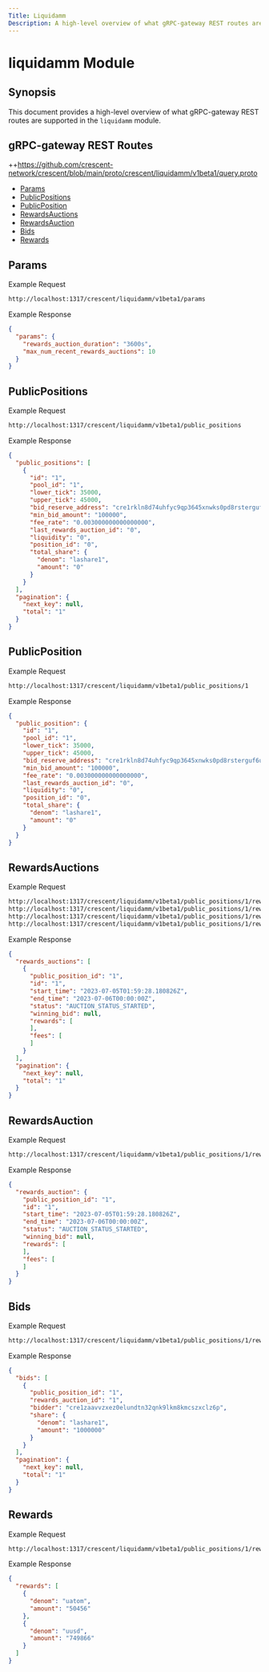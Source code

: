 ```yaml
---
Title: Liquidamm
Description: A high-level overview of what gRPC-gateway REST routes are supported in the liquidamm module.
---
```


# liquidamm Module

## Synopsis

This document provides a high-level overview of what gRPC-gateway REST routes are supported in the `liquidamm` module.

## gRPC-gateway REST Routes

<!-- markdown-link-check-disable -->

++https://github.com/crescent-network/crescent/blob/main/proto/crescent/liquidamm/v1beta1/query.proto

- [Params](#Params)
- [PublicPositions](#PublicPositions)
- [PublicPosition](#PublicPosition)
- [RewardsAuctions](#Rewardsauctions)
- [RewardsAuction](#Rewardsauction)
- [Bids](#Bids)
- [Rewards](#Rewards)

## Params

Example Request

<!-- markdown-link-check-disable -->

```bash
http://localhost:1317/crescent/liquidamm/v1beta1/params
```

Example Response

```json
{
  "params": {
    "rewards_auction_duration": "3600s",
    "max_num_recent_rewards_auctions": 10
  }
}
```

## PublicPositions

Example Request

<!-- markdown-link-check-disable -->

```bash
http://localhost:1317/crescent/liquidamm/v1beta1/public_positions
```

Example Response

```json
{
  "public_positions": [
    {
      "id": "1",
      "pool_id": "1",
      "lower_tick": 35000,
      "upper_tick": 45000,
      "bid_reserve_address": "cre1rkln8d74uhfyc9qp3645xnwks0pd8rsterguf6uugd2g60m37dmqwcapvh",
      "min_bid_amount": "100000",
      "fee_rate": "0.003000000000000000",
      "last_rewards_auction_id": "0",
      "liquidity": "0",
      "position_id": "0",
      "total_share": {
        "denom": "lashare1",
        "amount": "0"
      }
    }
  ],
  "pagination": {
    "next_key": null,
    "total": "1"
  }
}
```

## PublicPosition

Example Request

<!-- markdown-link-check-disable -->

```bash
http://localhost:1317/crescent/liquidamm/v1beta1/public_positions/1
```

Example Response

```json
{
  "public_position": {
    "id": "1",
    "pool_id": "1",
    "lower_tick": 35000,
    "upper_tick": 45000,
    "bid_reserve_address": "cre1rkln8d74uhfyc9qp3645xnwks0pd8rsterguf6uugd2g60m37dmqwcapvh",
    "min_bid_amount": "100000",
    "fee_rate": "0.003000000000000000",
    "last_rewards_auction_id": "0",
    "liquidity": "0",
    "position_id": "0",
    "total_share": {
      "denom": "lashare1",
      "amount": "0"
    }
  }
}
```

## RewardsAuctions

Example Request

<!-- markdown-link-check-disable -->

```bash
http://localhost:1317/crescent/liquidamm/v1beta1/public_positions/1/rewards_auctions
http://localhost:1317/crescent/liquidamm/v1beta1/public_positions/1/rewards_auctions?status=AUCTION_STATUS_STARTED
http://localhost:1317/crescent/liquidamm/v1beta1/public_positions/1/rewards_auctions?status=AUCTION_STATUS_FINISHED
http://localhost:1317/crescent/liquidamm/v1beta1/public_positions/1/rewards_auctions?status=AUCTION_STATUS_SKIPPED
```

Example Response

```json
{
  "rewards_auctions": [
    {
      "public_position_id": "1",
      "id": "1",
      "start_time": "2023-07-05T01:59:28.180826Z",
      "end_time": "2023-07-06T00:00:00Z",
      "status": "AUCTION_STATUS_STARTED",
      "winning_bid": null,
      "rewards": [
      ],
      "fees": [
      ]
    }
  ],
  "pagination": {
    "next_key": null,
    "total": "1"
  }
}
```

## RewardsAuction

Example Request

<!-- markdown-link-check-disable -->

```bash
http://localhost:1317/crescent/liquidamm/v1beta1/public_positions/1/rewards_auctions/1
```

Example Response

```json
{
  "rewards_auction": {
    "public_position_id": "1",
    "id": "1",
    "start_time": "2023-07-05T01:59:28.180826Z",
    "end_time": "2023-07-06T00:00:00Z",
    "status": "AUCTION_STATUS_STARTED",
    "winning_bid": null,
    "rewards": [
    ],
    "fees": [
    ]
  }
}
```

## Bids

Example Request

<!-- markdown-link-check-disable -->

```bash
http://localhost:1317/crescent/liquidamm/v1beta1/public_positions/1/rewards_auctions/1/bids
```

Example Response

```json
{
  "bids": [
    {
      "public_position_id": "1",
      "rewards_auction_id": "1",
      "bidder": "cre1zaavvzxez0elundtn32qnk9lkm8kmcszxclz6p",
      "share": {
        "denom": "lashare1",
        "amount": "1000000"
      }
    }
  ],
  "pagination": {
    "next_key": null,
    "total": "1"
  }
}
```

## Rewards

Example Request

<!-- markdown-link-check-disable -->

```bash
http://localhost:1317/crescent/liquidamm/v1beta1/public_positions/1/rewards
```

Example Response

```json
{
  "rewards": [
    {
      "denom": "uatom",
      "amount": "50456"
    },
    {
      "denom": "uusd",
      "amount": "749866"
    }
  ]
}
```
